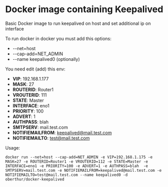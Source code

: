 # Docker image containing Keepalived

Basic Docker image to run keepalived on host and set additional ip on interface 

To run docker in docker you must add this options:
- --net=host
- --cap-add=NET_ADMIN
- --name keepalived0 (optionally)

You need edit (add) this env:
- **VIP**: 192.168.1.177
- **MASK**: 27
- **ROUTERID**: Router1
- **VROUTERID**: 111
- **STATE**: Master
- **INTERFACE**: eno1
- **PRIORITY**: 100
- **ADVERT**: 1
- **AUTHPASS**: blah
- **SMTPSERV**: mail.test.com
- **NOTIFIEMAILFROM**: keepalived@mail.test.com
- **NOTIFIEMAILTO**: test@mail.test.com

Usage: 
```
docker run --net=host --cap-add=NET_ADMIN -e VIP=192.168.1.175 -e MASK=27 -e ROUTERID=Router1 -e VROUTERID=112 -e STATE=Master -e INTERFACE=eno1 -e PRIORITY=100 -e ADVERT=1 -e AUTHPASS=blah  -e SMTPSERV=mail.test.com -e NOTIFIEMAILFROM=keepalived@mail.test.com -e NOTIFIEMAILTO=test@mail.test.com --name keepalived0 -d  oberthur/docker-keepalived  
```


